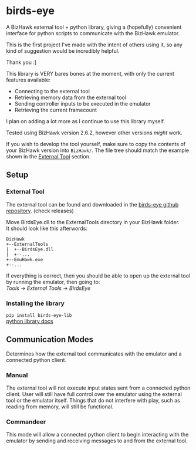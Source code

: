 # birds-eye
A BizHawk external tool + python library, giving a (hopefully) convenient interface for python
scripts to communicate with the BizHawk emulator.

This is the first project I've made with the intent of others using it, so any kind of suggestion
would be incredibly helpful.

Thank you :]

This library is VERY bares bones at the moment, with only the current features available:
- Connecting to the external tool
- Retrieving memory data from the external tool
- Sending controller inputs to be executed in the emulator
- Retrieving the current framecount

I plan on adding a lot more as I continue to use this library myself.

Tested using BizHawk version 2.6.2, however other versions *might* work.

If you wish to develop the tool yourself, make sure to copy the contents of your BizHawk version
into `BizHawk/`. The file tree should match the example shown in the
[External Tool](#external-tool) section.

## Setup

### External Tool
The external tool can be found and downloaded in the
[birds-eye github repository](https://github.com/SkiHatDuckie/birds-eye). (check releases)

Move BirdsEye.dll to the ExternalTools directory in your BizHawk folder.<br/>
It should look like this afterwords:

```
BizHawk
+--ExternalTools
|  +--BirdsEye.dll
|  +--...
+--EmuHawk.exe
+--...
```

If everything is correct, then you should be able to open up the external tool by running the
emulator, then going to:<br/>
*Tools* -> *External Tools* -> *BirdsEye*

### Installing the library
`pip install birds-eye-lib`<br/>
[python library docs](https://birds-eye.readthedocs.io/en/latest/)

## Communication Modes
Determines how the external tool communicates with the emulator and a connected python client.

### Manual
The external tool will not execute input states sent from a connected python client. User will
still have full control over the emulator using the external tool or the emulator itself. Things
that do not interfere with play, such as reading from memory, will still be functional.

### Commandeer
This mode will allow a connected python client to begin interacting with the emulator by sending
and receiving messages to and from the external tool.
